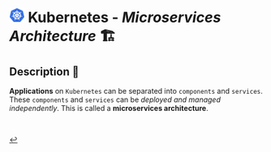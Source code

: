 # <img src="../../00-resources/img/k8s.png" width="30px"> **Kubernetes** - ***Microservices Architecture*** 🏗️

## **Description** 👀

**Applications** on `Kubernetes` can be separated into `components` and `services`. These `components` and `services` can be *deployed and managed independently*. This is called a **microservices architecture**.

<br>

[↩️](../README.md)
